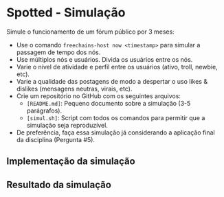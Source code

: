 # Spotted - Simulação

Simule o funcionamento de um fórum público por 3 meses:

- Use o comando `freechains-host now <timestamp>` para simular a passagem de tempo dos nós.
- Use múltiplos nós e usuários. Divida os usuários entre os nós.
- Varie o nível de atividade e perfil entre os usuários (ativo, troll, newbie, etc).
- Varie a qualidade das postagens de modo a despertar o uso likes & dislikes (mensagens neutras, virais, etc).
- Crie um repositório no GitHub com os seguintes arquivos:
    - `[README.md]`: Pequeno documento sobre a simulação (3-5 parágrafos).
    - `[simul.sh]`: Script com todos os comandos para permitir que a simulação seja reproduzível.
- De preferência, faça essa simulação já considerando a aplicação final da disciplina (Pergunta #5).

## Implementação da simulação


## Resultado da simulação